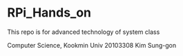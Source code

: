 # RPi_Hands_on
This repo is for advanced technology of system class

Computer Science, Kookmin Univ
20103308 Kim Sung-gon
